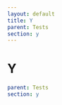 ```yaml
---
layout: default
title: Y
parent: Tests
section: y
---
```

# Y

```yaml
parent: Tests
section: y
```
